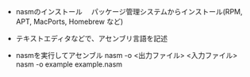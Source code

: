 - nasmのインストール
　パッケージ管理システムからインストール(RPM, APT, MacPorts, Homebrew など)

- テキストエディタなどで、アセンブリ言語を記述
- nasmを実行してアセンブル
  nasm -o <出力ファイル> <入力ファイル>
  nasm -o example example.nasm